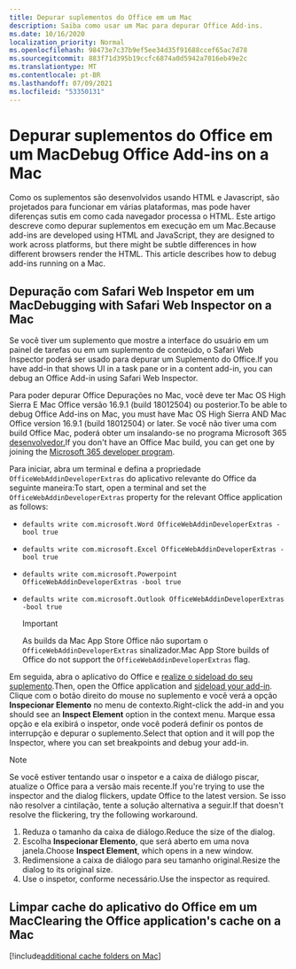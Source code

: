 ```yaml
---
title: Depurar suplementos do Office em um Mac
description: Saiba como usar um Mac para depurar Office Add-ins.
ms.date: 10/16/2020
localization_priority: Normal
ms.openlocfilehash: 98473e7c37b9ef5ee34d35f91688ccef65ac7d78
ms.sourcegitcommit: 883f71d395b19ccfc6874a0d5942a7016eb49e2c
ms.translationtype: MT
ms.contentlocale: pt-BR
ms.lasthandoff: 07/09/2021
ms.locfileid: "53350131"
---
```

# <a name="debug-office-add-ins-on-a-mac"></a><span data-ttu-id="7ce9e-103">Depurar suplementos do Office em um Mac</span><span class="sxs-lookup"><span data-stu-id="7ce9e-103">Debug Office Add-ins on a Mac</span></span>

<span data-ttu-id="7ce9e-p101">Como os suplementos são desenvolvidos usando HTML e Javascript, são projetados para funcionar em várias plataformas, mas pode haver diferenças sutis em como cada navegador processa o HTML. Este artigo descreve como depurar suplementos em execução em um Mac.</span><span class="sxs-lookup"><span data-stu-id="7ce9e-p101">Because add-ins are developed using HTML and JavaScript, they are designed to work across platforms, but there might be subtle differences in how different browsers render the HTML. This article describes how to debug add-ins running on a Mac.</span></span>

## <a name="debugging-with-safari-web-inspector-on-a-mac"></a><span data-ttu-id="7ce9e-106">Depuração com Safari Web Inspetor em um Mac</span><span class="sxs-lookup"><span data-stu-id="7ce9e-106">Debugging with Safari Web Inspector on a Mac</span></span>

<span data-ttu-id="7ce9e-107">Se você tiver um suplemento que mostre a interface do usuário em um painel de tarefas ou em um suplemento de conteúdo, o Safari Web Inspector poderá ser usado para depurar um Suplemento do Office.</span><span class="sxs-lookup"><span data-stu-id="7ce9e-107">If you have add-in that shows UI in a task pane or in a content add-in, you can debug an Office Add-in using Safari Web Inspector.</span></span>

<span data-ttu-id="7ce9e-108">Para poder depurar Office Depurações no Mac, você deve ter Mac OS High Sierra E Mac Office versão 16.9.1 (build 18012504) ou posterior.</span><span class="sxs-lookup"><span data-stu-id="7ce9e-108">To be able to debug Office Add-ins on Mac, you must have Mac OS High Sierra AND Mac Office version 16.9.1 (build 18012504) or later.</span></span> <span data-ttu-id="7ce9e-109">Se você não tiver uma com build Office Mac, poderá obter um insalando-se no programa Microsoft 365 [desenvolvedor.](https://developer.microsoft.com/office/dev-program)</span><span class="sxs-lookup"><span data-stu-id="7ce9e-109">If you don't have an Office Mac build, you can get one by joining the [Microsoft 365 developer program](https://developer.microsoft.com/office/dev-program).</span></span>

<span data-ttu-id="7ce9e-110">Para iniciar, abra um terminal e defina a propriedade `OfficeWebAddinDeveloperExtras` do aplicativo relevante do Office da seguinte maneira:</span><span class="sxs-lookup"><span data-stu-id="7ce9e-110">To start, open a terminal and set the `OfficeWebAddinDeveloperExtras` property for the relevant Office application as follows:</span></span>

- `defaults write com.microsoft.Word OfficeWebAddinDeveloperExtras -bool true`

- `defaults write com.microsoft.Excel OfficeWebAddinDeveloperExtras -bool true`

- `defaults write com.microsoft.Powerpoint OfficeWebAddinDeveloperExtras -bool true`

- `defaults write com.microsoft.Outlook OfficeWebAddinDeveloperExtras -bool true`

    > [!IMPORTANT]
    > <span data-ttu-id="7ce9e-111">As builds da Mac App Store Office não suportam o `OfficeWebAddinDeveloperExtras` sinalizador.</span><span class="sxs-lookup"><span data-stu-id="7ce9e-111">Mac App Store builds of Office do not support the `OfficeWebAddinDeveloperExtras` flag.</span></span>

<span data-ttu-id="7ce9e-112">Em seguida, abra o aplicativo do Office e [realize o sideload do seu suplemento](sideload-an-office-add-in-on-ipad-and-mac.md).</span><span class="sxs-lookup"><span data-stu-id="7ce9e-112">Then, open the Office application and [sideload your add-in](sideload-an-office-add-in-on-ipad-and-mac.md).</span></span> <span data-ttu-id="7ce9e-113">Clique com o botão direito do mouse no suplemento e você verá a opção **Inspecionar Elemento** no menu de contexto.</span><span class="sxs-lookup"><span data-stu-id="7ce9e-113">Right-click the add-in and you should see an **Inspect Element** option in the context menu.</span></span> <span data-ttu-id="7ce9e-114">Marque essa opção e ela exibirá o inspetor, onde você poderá definir os pontos de interrupção e depurar o suplemento.</span><span class="sxs-lookup"><span data-stu-id="7ce9e-114">Select that option and it will pop the Inspector, where you can set breakpoints and debug your add-in.</span></span>

> [!NOTE]
> <span data-ttu-id="7ce9e-115">Se você estiver tentando usar o inspetor e a caixa de diálogo piscar, atualize o Office para a versão mais recente.</span><span class="sxs-lookup"><span data-stu-id="7ce9e-115">If you're trying to use the inspector and the dialog flickers, update Office to the latest version.</span></span> <span data-ttu-id="7ce9e-116">Se isso não resolver a cintilação, tente a solução alternativa a seguir.</span><span class="sxs-lookup"><span data-stu-id="7ce9e-116">If that doesn't resolve the flickering, try the following workaround.</span></span>
>
> 1. <span data-ttu-id="7ce9e-117">Reduza o tamanho da caixa de diálogo.</span><span class="sxs-lookup"><span data-stu-id="7ce9e-117">Reduce the size of the dialog.</span></span>
> 1. <span data-ttu-id="7ce9e-118">Escolha **Inspecionar Elemento**, que será aberto em uma nova janela.</span><span class="sxs-lookup"><span data-stu-id="7ce9e-118">Choose **Inspect Element**, which opens in a new window.</span></span>
> 1. <span data-ttu-id="7ce9e-119">Redimensione a caixa de diálogo para seu tamanho original.</span><span class="sxs-lookup"><span data-stu-id="7ce9e-119">Resize the dialog to its original size.</span></span>
> 1. <span data-ttu-id="7ce9e-120">Use o inspetor, conforme necessário.</span><span class="sxs-lookup"><span data-stu-id="7ce9e-120">Use the inspector as required.</span></span>

## <a name="clearing-the-office-applications-cache-on-a-mac"></a><span data-ttu-id="7ce9e-121">Limpar cache do aplicativo do Office em um Mac</span><span class="sxs-lookup"><span data-stu-id="7ce9e-121">Clearing the Office application's cache on a Mac</span></span>

[!include[additional cache folders on Mac](../includes/mac-cache-folders.md)]
